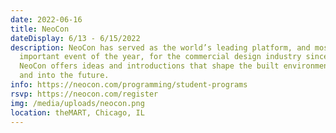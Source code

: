 ```yaml
---
date: 2022-06-16
title: NeoCon
dateDisplay: 6/13 - 6/15/2022
description: NeoCon has served as the world’s leading platform, and most
  important event of the year, for the commercial design industry since 1969.
  NeoCon offers ideas and introductions that shape the built environment today
  and into the future.
info: https://neocon.com/programming/student-programs
rsvp: https://neocon.com/register
img: /media/uploads/neocon.png
location: theMART, Chicago, IL
---
```

